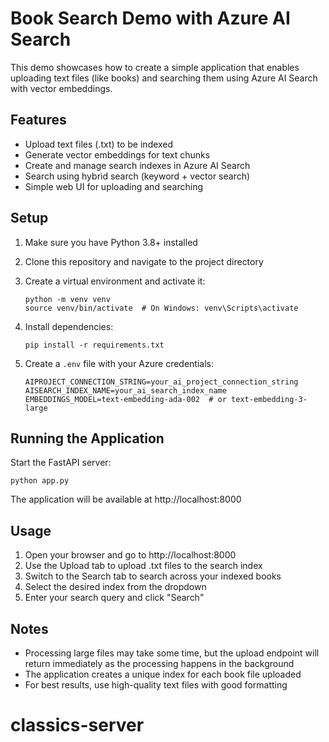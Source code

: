 # Book Search Demo with Azure AI Search

This demo showcases how to create a simple application that enables uploading text files (like books) and searching them using Azure AI Search with vector embeddings.

## Features

- Upload text files (.txt) to be indexed
- Generate vector embeddings for text chunks
- Create and manage search indexes in Azure AI Search
- Search using hybrid search (keyword + vector search)
- Simple web UI for uploading and searching

## Setup

1. Make sure you have Python 3.8+ installed

2. Clone this repository and navigate to the project directory

3. Create a virtual environment and activate it:

   ```
   python -m venv venv
   source venv/bin/activate  # On Windows: venv\Scripts\activate
   ```

4. Install dependencies:

   ```
   pip install -r requirements.txt
   ```

5. Create a `.env` file with your Azure credentials:
   ```
   AIPROJECT_CONNECTION_STRING=your_ai_project_connection_string
   AISEARCH_INDEX_NAME=your_ai_search_index_name
   EMBEDDINGS_MODEL=text-embedding-ada-002  # or text-embedding-3-large
   ```

## Running the Application

Start the FastAPI server:

```
python app.py
```

The application will be available at http://localhost:8000

## Usage

1. Open your browser and go to http://localhost:8000
2. Use the Upload tab to upload .txt files to the search index
3. Switch to the Search tab to search across your indexed books
4. Select the desired index from the dropdown
5. Enter your search query and click "Search"

## Notes

- Processing large files may take some time, but the upload endpoint will return immediately as the processing happens in the background
- The application creates a unique index for each book file uploaded
- For best results, use high-quality text files with good formatting
# classics-server
